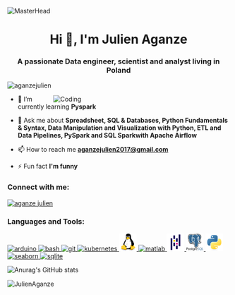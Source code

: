 ![MasterHead](https://image-assets.eu-2.volcanic.cloud/api/v1/assets/images/0081e4d7135fca3a140651e31d0e905c?fallback=true&format=&size=2000x500%23&version=latest&webp_fallback=png)

<h1 align="center">Hi 👋, I'm Julien Aganze</h1>
<h3 align="center">A passionate Data engineer, scientist and analyst living in Poland</h3>

<p align="left"> <img src="https://komarev.com/ghpvc/?username=aganzejulien&label=Profile%20views&color=0e75b6&style=flat" alt="aganzejulien" /> </p>
<img align="right" alt="Coding" width="400" src="https://cdn.dribbble.com/users/1162077/screenshots/3848914/programmer.gif">

- 🌱 I’m currently learning **Pyspark**

- 💬 Ask me about **Spreadsheet, SQL & Databases, Python Fundamentals & Syntax, Data Manipulation and Visualization with Python, ETL and Data Pipelines, PySpark and SQL Sparkwith Apache Airflow**

- 📫 How to reach me **aganzejulien2017@gmail.com**

- ⚡ Fun fact **I'm funny**

<h3 align="left">Connect with me:</h3>
<p align="left">
<a href="https://www.linkedin.com/in/aganze-julien-51866519b/" target="blank"><img align="center" src="https://raw.githubusercontent.com/rahuldkjain/github-profile-readme-generator/master/src/images/icons/Social/linked-in-alt.svg" alt="aganze julien" height="30" width="40" /></a>
</p>

<h3 align="left">Languages and Tools:</h3>
<p align="left"> <a href="https://www.arduino.cc/" target="_blank" rel="noreferrer"> <img src="https://cdn.worldvectorlogo.com/logos/arduino-1.svg" alt="arduino" width="40" height="40"/> </a> <a href="https://www.gnu.org/software/bash/" target="_blank" rel="noreferrer"> <img src="https://www.vectorlogo.zone/logos/gnu_bash/gnu_bash-icon.svg" alt="bash" width="40" height="40"/> </a> <a href="https://git-scm.com/" target="_blank" rel="noreferrer"> <img src="https://www.vectorlogo.zone/logos/git-scm/git-scm-icon.svg" alt="git" width="40" height="40"/> </a> <a href="https://kubernetes.io" target="_blank" rel="noreferrer"> <img src="https://www.vectorlogo.zone/logos/kubernetes/kubernetes-icon.svg" alt="kubernetes" width="40" height="40"/> </a> <a href="https://www.linux.org/" target="_blank" rel="noreferrer"> <img src="https://raw.githubusercontent.com/devicons/devicon/master/icons/linux/linux-original.svg" alt="linux" width="40" height="40"/> </a> <a href="https://www.mathworks.com/" target="_blank" rel="noreferrer"> <img src="https://upload.wikimedia.org/wikipedia/commons/2/21/Matlab_Logo.png" alt="matlab" width="40" height="40"/> </a> <a href="https://pandas.pydata.org/" target="_blank" rel="noreferrer"> <img src="https://raw.githubusercontent.com/devicons/devicon/2ae2a900d2f041da66e950e4d48052658d850630/icons/pandas/pandas-original.svg" alt="pandas" width="40" height="40"/> </a> <a href="https://www.postgresql.org" target="_blank" rel="noreferrer"> <img src="https://raw.githubusercontent.com/devicons/devicon/master/icons/postgresql/postgresql-original-wordmark.svg" alt="postgresql" width="40" height="40"/> </a> <a href="https://www.python.org" target="_blank" rel="noreferrer"> <img src="https://raw.githubusercontent.com/devicons/devicon/master/icons/python/python-original.svg" alt="python" width="40" height="40"/> </a> <a href="https://seaborn.pydata.org/" target="_blank" rel="noreferrer"> <img src="https://seaborn.pydata.org/_images/logo-mark-lightbg.svg" alt="seaborn" width="40" height="40"/> </a> <a href="https://www.sqlite.org/" target="_blank" rel="noreferrer"> <img src="https://www.vectorlogo.zone/logos/sqlite/sqlite-icon.svg" alt="sqlite" width="40" height="40"/> </a> </p>

<!-- <p><img align="left" src="https://github-readme-stats.vercel.app/api/top-langs?username=JulienAganze&show_icons=true&locale=en&layout=compact" alt="JulienAganze" /></p>  -->

![Anurag's GitHub stats](https://github-readme-stats.vercel.app/api?username=JulienAganze&show_icons=true&theme=transparent)


<!--<p>&nbsp;<img align="center" src="https://github-readme-stats.vercel.app/api?username=JulienAganze&show_icons=true&locale=en" alt="JulienAganze" /></p> -->


<p><img align="center" src="https://github-readme-streak-stats.herokuapp.com/?user=JulienAganze&" alt="JulienAganze" /></p>
